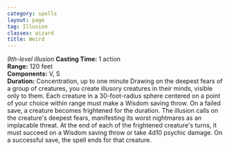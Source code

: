 ```yaml
---
category: spells
layout: page
tag: Illusion
classes: wizard
title: Weird
---
```


_9th-level illusion_ **Casting Time:** 1 action    
**Range:** 120 feet   
**Components:** V, S   
**Duration:** Concentration, up to one minute Drawing on the deepest fears of a group of creatures, you create illusory creatures in their minds, visible only to them. Each creature in a 30-foot-radius sphere centered on a point of your choice within range must make a Wisdom saving throw. On a failed save, a creature becomes frightened for the duration. The illusion calls on the creature's deepest fears, manifesting its worst nightmares as an implacable threat. At the end of each of the frightened creature's turns, it must succeed on a Wisdom saving throw or take 4d10 psychic damage. On a successful save, the spell ends for that creature. 